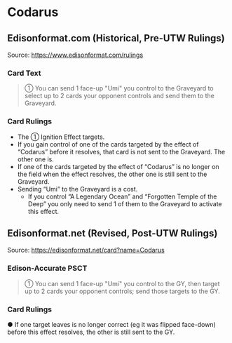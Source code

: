 # Codarus

## Edisonformat.com (Historical, Pre-UTW Rulings)

Source: https://www.edisonformat.com/rulings

### Card Text

> ① You can send 1 face-up "Umi" you control to the Graveyard to select up to 2 cards your opponent controls and send them to the Graveyard.

### Card Rulings

*   The ① Ignition Effect targets.
*   If you gain control of one of the cards targeted by the effect of “Codarus” before it resolves, that card is not sent to the Graveyard. The other one is.
*   If one of the cards targeted by the effect of “Codarus” is no longer on the field when the effect resolves, the other one is still sent to the Graveyard.
*   Sending “Umi” to the Graveyard is a cost.
    *   If you control “A Legendary Ocean” and “Forgotten Temple of the Deep” you only need to send 1 of them to the Graveyard to activate this effect.

## Edisonformat.net (Revised, Post-UTW Rulings)

Source: https://edisonformat.net/card?name=Codarus

### Edison-Accurate PSCT

> ① You can send 1 face-up "Umi" you control to the GY, then target up to 2 cards your opponent controls; send those targets to the GY.

### Card Rulings

● If one target leaves is no longer correct (eg it was flipped face-down) before this effect resolves, the other is still sent to the GY.
            